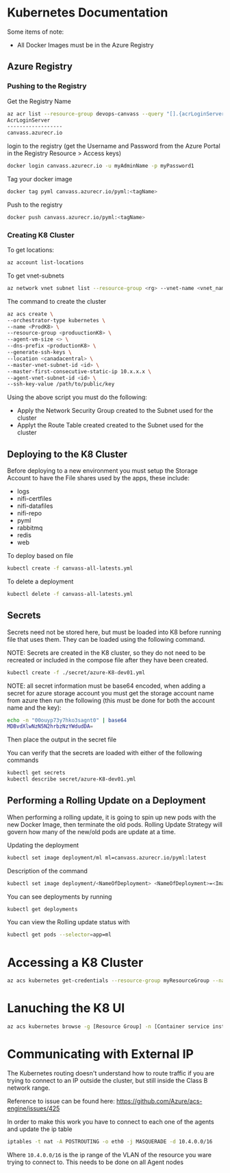 # Kubernetes Documentation
Some items of note:
* All Docker Images must be in the Azure Registry

## Azure Registry
### Pushing to the Registry
Get the Registry Name   
```bash
az acr list --resource-group devops-canvass --query "[].{acrLoginServer:loginServer}" --output table
AcrLoginServer
------------------
canvass.azurecr.io
```
login to the registry (get the Username and Password from the Azure Portal in the Registry Resource > Access keys)
```bash
docker login canvass.azurecr.io -u myAdminName -p myPassword1
```
Tag your docker image
```bash
docker tag pyml canvass.azurecr.io/pyml:<tagName>
```
Push to the registry
```bash
docker push canvass.azurecr.io/pyml:<tagName>
```
### Creating K8 Cluster
To get locations:
```bash
az account list-locations
```
To get vnet-subnets
```bash
az network vnet subnet list --resource-group <rg> --vnet-name <vnet_name>
```
The command to create the cluster
```bash
az acs create \
--orchestrator-type kubernetes \
--name <ProdK8> \
--resource-group <produuctionK8> \
--agent-vm-size <> \
--dns-prefix <productionK8> \
--generate-ssh-keys \
--location <canadacentral> \
--master-vnet-subnet-id <id> \
--master-first-consecutive-static-ip 10.x.x.x \
--agent-vnet-subnet-id <id> \
--ssh-key-value /path/to/public/key
```
Using the above script you must do the following:
* Apply the Network Security Group created to the Subnet used for the cluster
* Applyt the Route Table created created to the Subnet used for the cluster

## Deploying to the K8 Cluster
Before deploying to a new environment you must setup the Storage Account to have the File shares used by the apps, these include:
* logs
* nifi-certfiles
* nifi-datafiles
* nifi-repo
* pyml
* rabbitmq
* redis
* web

To deploy based on file
```bash
kubectl create -f canvass-all-latests.yml 
```
To delete a deployment
```bash
kubectl delete -f canvass-all-latests.yml 
```

## Secrets
Secrets need not be stored here, but must be loaded into K8 before running file that uses them.
They can be loaded using the following command.

NOTE: Secrets are created in the K8 cluster, so they do not need to be recreated or included in the compose file after they have been created.
```bash
kubectl create -f ./secret/azure-K8-dev01.yml
```
NOTE: all secret information must be base64 encoded, when adding a secret for azure storage account you must get the storage account name from azure then run the following (this must be done for both the account name and the key):
```bash
echo -n "00ouyp73y7hko3sagnt0" | base64
MDBvdXlwNzN5N2hrbzNzYWdudDA=
```
Then place the output in the secret file


You can verify that the secrets are loaded with either of the following commands
```bash
kubectl get secrets
kubectl describe secret/azure-K8-dev01.yml
```

## Performing a Rolling Update on a Deployment
When performing a rolling update, it is going to spin up new pods with the new Docker Image, then terminate the old pods.  Rolling Update Strategy will govern how many of the new/old pods are update at a time. 

Updating the deployment
```bash
kubectl set image deployment/ml ml=canvass.azurecr.io/pyml:latest
```
Description of the command
```bash
kubectl set image deployment/<NameOfDeployment> <NameOfDeployment>=<ImageName>:<tag>
```
You can see deployments by running
```bash
kubectl get deployments
```
You can view the Rolling update status with
```bash
kubectl get pods --selector=app=ml
```

# Accessing a K8 Cluster
```bash
az acs kubernetes get-credentials --resource-group myResourceGroup --name myK8SCluster
```

# Lanuching the K8 UI
```bash
az acs kubernetes browse -g [Resource Group] -n [Container service instance name]
```

# Communicating with External IP
The Kubernetes routing doesn't understand how to route traffic if you are trying to connect to an IP outside the cluster, but still inside the Class B network range.
 
 Reference to issue can be found here: https://github.com/Azure/acs-engine/issues/425
 
 In order to make this work you have to connect to each one of the agents and update the ip table
 ```bash
iptables -t nat -A POSTROUTING -o eth0 -j MASQUERADE -d 10.4.0.0/16
```
Where ```10.4.0.0/16``` is the ip range of the VLAN of the resource you ware trying to connect to.  This needs to be done on all Agent nodes
